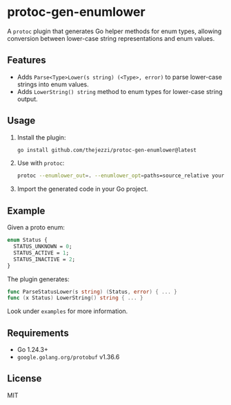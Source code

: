 # protoc-gen-enumlower

A `protoc` plugin that generates Go helper methods for enum types, allowing conversion between lower-case string representations and enum values.

## Features

- Adds `Parse<Type>Lower(s string) (<Type>, error)` to parse lower-case strings into enum values.
- Adds `LowerString() string` method to enum types for lower-case string output.

## Usage

1. Install the plugin:

   ```sh
   go install github.com/thejezzi/protoc-gen-enumlower@latest
   ```

2. Use with `protoc`:

   ```sh
   protoc --enumlower_out=. --enumlower_opt=paths=source_relative your.proto
   ```

3. Import the generated code in your Go project.

## Example

Given a proto enum:

```proto
enum Status {
  STATUS_UNKNOWN = 0;
  STATUS_ACTIVE = 1;
  STATUS_INACTIVE = 2;
}
```

The plugin generates:

```go
func ParseStatusLower(s string) (Status, error) { ... }
func (x Status) LowerString() string { ... }
```

Look under `examples` for more information.

## Requirements

- Go 1.24.3+
- `google.golang.org/protobuf` v1.36.6

## License

MIT
